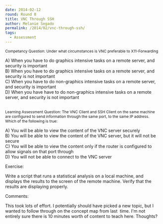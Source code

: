 ```yaml
---
date: 2014-02-12
round: Round 8
title: VNC Through SSH
author: Melanie Segado
permalink: /2014/02/vnc-through-ssh/
tags:
  - Assessment
---
```

<span style="font-size: 12px;">Competancy Question: Under what circumstances is VNC preferable to X11-Forwarding</span>

<div>
  A) When you have to do graphics intensive tasks on a remote server, and security is important
</div>

<div>
  B) When you have to do graphics intensive tasks on a remote server, and security is not important
</div>

<div>
  C) When you have to do non-graphics intensive tasks on a remote server, and security is important
</div>

<div>
  D) When you have have to do non-graphics intensive tasks on a remote server, and security is not important
</div>

<div>
</div>

<span style="font-size: 12px;"></span>  
<span style="font-size: 12px;">Learning Assessment Question: The VNC Client and SSH Client on the same machine are configured to send information through the same port, to the same IP address. Which of the following is true:</span>

<div>
</div>

<div>
  A) You will be able to view the content of the VNC server securely
</div>

<div>
  B) You will be able to view the content of the VNC server, but it will not be secure
</div>

<div>
  C) You will be able to view the content only if the router is configured to allow signals on that port through
</div>

<div>
  D) You will not be able to connect to the VNC server
</div>

<div>
</div>

<span style="font-size: 12px;"></span>

<div>
  Exercise:
</div>

<span style="font-size: 12px;"></span>

<div>
</div>

<div>
  Write a script that runs a statistical analysis on a local machine, and displays the results to the screen of the remote machine. Verify that the results are displaying properly.
</div>

<div>
</div>

<span style="font-size: 12px;"></span>

<div>
  Comments:
</div>

<span style="font-size: 12px;"></span>

<div>
</div>

<div>
  This took lots of effort. I potentially should have picked a new topic, but I wanted to follow through on the concept map from last  time. I'm not entirely sure there is 10 minutes worth of content to teach here. Thoughts?
</div>

<span style="font-size: 12px;"></span>
